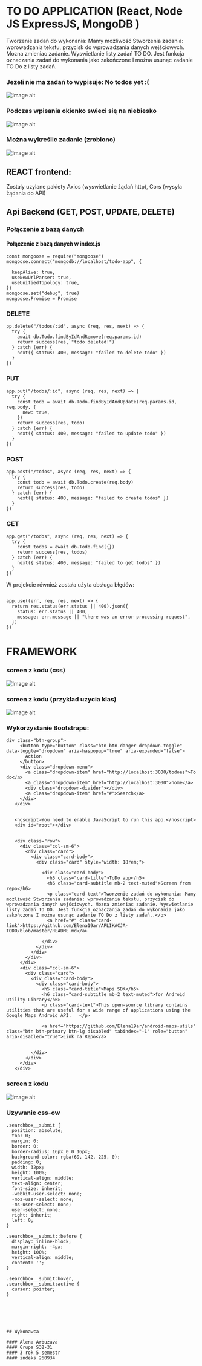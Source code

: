 # TO DO APPLICATION (React, Node JS ExpressJS, MongoDB )

Tworzenie zadań do wykonania:
Mamy możliwość Stworzenia zadania: wprowadzania tekstu, przycisk do wprowadzania danych wejściowych.
Mozna zmieniac zadanie.
Wyswietlanie listy zadań TO DO.
Jest funkcja oznaczania zadań do wykonania jako zakończone
I można usunąc zadanie TO Do z listy zadań.

### Jezeli nie ma zadań to wypisuje: No todos yet :(
![Image alt](https://github.com/Elena19ar/APLIKACJA-TODO/blob/master/111.png)
### Podczas wpisania okienko swieci się na niebiesko
![Image alt](https://github.com/Elena19ar/APLIKACJA-TODO/blob/master/Безымянный.png)
### Można wykreślic zadanie (zrobiono)
![Image alt](https://github.com/Elena19ar/APLIKACJA-TODO/blob/master/1.png)
## REACT frontend:
Zostały uzylane pakiety Axios (wyswietlanie żądań http),
Cors (wysyła żądania do API)

## Api Backend (GET, POST, UPDATE, DELETE)


### Połączenie z bazą danych
#### Połączenie z bazą danych w index.js
```
const mongoose = require("mongoose")
mongoose.connect("mongodb://localhost/todo-app", {
 
  keepAlive: true,
  useNewUrlParser: true,
  useUnifiedTopology: true,
})
mongoose.set("debug", true) 
mongoose.Promise = Promise
```

###  DELETE 
```
pp.delete("/todos/:id", async (req, res, next) => {
  try {
    await db.Todo.findByIdAndRemove(req.params.id)
    return success(res, "todo deleted!")
  } catch (err) {
    next({ status: 400, message: "failed to delete todo" })
  }
})
```
###  PUT
```
app.put("/todos/:id", async (req, res, next) => {
  try {
    const todo = await db.Todo.findByIdAndUpdate(req.params.id, req.body, {
      new: true,
    })
    return success(res, todo)
  } catch (err) {
    next({ status: 400, message: "failed to update todo" })
  }
})
```
###  POST
```
app.post("/todos", async (req, res, next) => {
  try {
    const todo = await db.Todo.create(req.body)
    return success(res, todo)
  } catch (err) {
    next({ status: 400, message: "failed to create todos" })
  }
})
```

###  GET
```
app.get("/todos", async (req, res, next) => {
  try {
    const todos = await db.Todo.find({})
    return success(res, todos)
  } catch (err) {
    next({ status: 400, message: "failed to get todos" })
  }
})
```


W projekcie również została użyta obsługa błędów:
```

app.use((err, req, res, next) => {
  return res.status(err.status || 400).json({
    status: err.status || 400,
    message: err.message || "there was an error processing request",
  })
})
```


# FRAMEWORK
### screen z kodu (css)
![Image alt](https://github.com/Elena19ar/APLIKACJA-TODO/blob/master/css.png)

### screen z kodu (przyklad uzycia klas)
![Image alt](https://github.com/Elena19ar/APLIKACJA-TODO/blob/master/1css.png)
 
 
 
  ### Wykorzystanie Bootstrapu:
  
 ```
 div class="btn-group">
      <button type="button" class="btn btn-danger dropdown-toggle" data-toggle="dropdown" aria-haspopup="true" aria-expanded="false">
        Action
      </button>
      <div class="dropdown-menu">
        <a class="dropdown-item" href="http://localhost:3000/todoes">To do</a>
        <a class="dropdown-item" href="http://localhost:3000">home</a>       
        <div class="dropdown-divider"></div>
        <a class="dropdown-item" href="#">Search</a>
      </div>
    </div>


    <noscript>You need to enable JavaScript to run this app.</noscript>
    <div id="root"></div>


    <div class="row">
      <div class="col-sm-6">
        <div class="card">
          <div class="card-body">
            <div class="card" style="width: 18rem;">

              <div class="card-body">
                <h5 class="card-title">ToDo app</h5>
                <h6 class="card-subtitle mb-2 text-muted">Screen from repo</h6>
                <p class="card-text">Tworzenie zadań do wykonania: Mamy możliwość Stworzenia zadania: wprowadzania tekstu, przycisk do wprowadzania danych wejściowych. Mozna zmieniac zadanie. Wyswietlanie listy zadań TO DO. Jest funkcja oznaczania zadań do wykonania jako zakończone I można usunąc zadanie TO Do z listy zadań..</p>
                <a href="#" class="card-link">https://github.com/Elena19ar/APLIKACJA-TODO/blob/master/README.md</a>
                
              </div>
            </div>
          </div>
        </div>
      </div>
      <div class="col-sm-6">
        <div class="card">
          <div class="card-body">
            <div class="card-body">
              <h5 class="card-title">Maps SDK</h5>
              <h6 class="card-subtitle mb-2 text-muted">for Android Utility Library</h6>
              <p class="card-text">This open-source library contains utilities that are useful for a wide range of applications using the Google Maps Android API.   </p>

              <a href="https://github.com/Elena19ar/android-maps-utils" class="btn btn-primary btn-lg disabled" tabindex="-1" role="button" aria-disabled="true">Link na Repo</a>
              
              
          </div>
        </div>
      </div>
    </div>

 ```
 ### screen z kodu 
![Image alt](https://github.com/Elena19ar/APLIKACJA-TODO/blob/master/1b.png)
 
 ### Uzywanie css-ow
```
.searchbox__submit {
  position: absolute;
  top: 0;
  margin: 0;
  border: 0;
  border-radius: 16px 0 0 16px;
  background-color: rgba(69, 142, 225, 0);
  padding: 0;
  width: 32px;
  height: 100%;
  vertical-align: middle;
  text-align: center;
  font-size: inherit;
  -webkit-user-select: none;
  -moz-user-select: none;
  -ms-user-select: none;
  user-select: none;
  right: inherit;
  left: 0;
}

.searchbox__submit::before {
  display: inline-block;
  margin-right: -4px;
  height: 100%;
  vertical-align: middle;
  content: '';
}

.searchbox__submit:hover,
.searchbox__submit:active {
  cursor: pointer;
}






## Wykonawca

#### Alena Arbuzava
#### Grupa S32-31
#### 3 rok 5 semestr
#### indeks 260934

